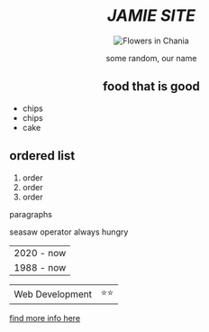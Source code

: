 

<!DOCTYPE html>

<meta charset="uf-8">
<center>
<h1><em>JAMIE SITE</em></h1>



<img src="https://www.w3schools.com/html/img_chania.jpg" alt="Flowers in Chania">



<p> some random, our name </p>

<h2>food that is good</h2>
</center>
<ul>
  <li>chips</li>
  <li>chips</li>
  <li>cake</li>
</ul>
<h2>ordered list</h2>
<ol>
<li>order</li>
<li>order</li>
<li>order</li>
</ol>

<p>paragraphs</p>


<table><tr><td>2020 - now</tr></td> <tr>seasaw operator </tr>

<tr><td>1988 - now</tr></td> <tr>always hungry</tr>


</table>

<table>
  <tr>
    <td>Web Development</td><td>⭐⭐</td>


  </tr>


</table>

<a href="https://www.google.com/">find more info here</a>

